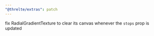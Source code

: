 ```yaml
---
"@threlte/extras": patch
---
```


fix RadialGradientTexture to clear its canvas whenever the `stops` prop is updated
